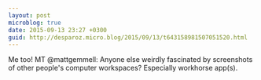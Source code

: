 ```yaml
---
layout: post
microblog: true
date: 2015-09-13 23:27 +0300
guid: http://desparoz.micro.blog/2015/09/13/t643158981507051520.html
---
```

Me too! MT @mattgemmell: Anyone else weirdly fascinated by screenshots of other people's computer workspaces? Especially workhorse app(s).
